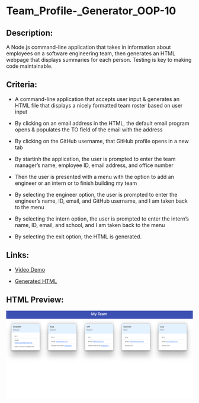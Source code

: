 # Team_Profile-_Generator_OOP-10

## Description:
A Node.js command-line application that takes in information about employees on a software engineering team, then generates an HTML webpage that displays summaries for each person. Testing is key to making code maintainable.

## Criteria:

* A command-line application that accepts user input & generates an HTML file that displays a nicely formatted team roster based on user input

* By clicking on an email address in the HTML, the default email program opens & populates the TO field of the email with the address

* By clicking on the GitHub username, that GitHub profile opens in a new tab

* By startinh the application, the user is prompted to enter the team manager’s name, employee ID, email address, and office number

* Then the user is presented with a menu with the option to add an engineer or an intern or to finish building my team

* By selecting the engineer option, the user is prompted to enter the engineer’s name, ID, email, and GitHub username, and I am taken back to the menu

* By selecting the intern option, the user is prompted to enter the intern’s name, ID, email, and school, and I am taken back to the menu

* By selecting the exit option, the HTML is generated.

## Links:

* [Video Demo](https://drive.google.com/file/d/1Lx_u3svj-aum9DMLRoklzvfaNIpbk3kf/view)

* [Generated HTML]()

## HTML Preview:

![HTML Preview](./dist/html-preview.png)
